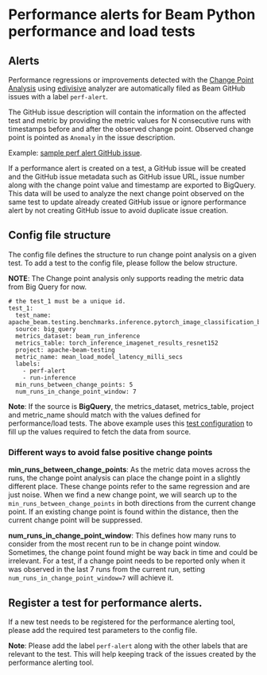 <!--
    Licensed to the Apache Software Foundation (ASF) under one
    or more contributor license agreements.  See the NOTICE file
    distributed with this work for additional information
    regarding copyright ownership.  The ASF licenses this file
    to you under the Apache License, Version 2.0 (the
    "License"); you may not use this file except in compliance
    with the License.  You may obtain a copy of the License at

      http://www.apache.org/licenses/LICENSE-2.0

    Unless required by applicable law or agreed to in writing,
    software distributed under the License is distributed on an
    "AS IS" BASIS, WITHOUT WARRANTIES OR CONDITIONS OF ANY
    KIND, either express or implied.  See the License for the
    specific language governing permissions and limitations
    under the License.
-->

<h1>Performance alerts for Beam Python performance and load tests</h1>


<h2> Alerts </h2>

Performance regressions or improvements detected with the [Change Point Analysis](https://en.wikipedia.org/wiki/Change_detection) using [edivisive](https://github.com/apache/beam/blob/0a91d139dea4276dc46176c4cdcdfce210fc50c4/.test-infra/jenkins/job_InferenceBenchmarkTests_Python.groovy#L30)
analyzer are automatically filed as Beam GitHub issues with a label `perf-alert`.

The GitHub issue description will contain the information on the affected test and metric by providing the metric values for N consecutive runs with timestamps
before and after the observed change point. Observed change point is pointed as `Anomaly` in the issue description.

Example: [sample perf alert GitHub issue](https://github.com/AnandInguva/beam/issues/83).

If a performance alert is created on a test, a GitHub issue will be created and the GitHub issue metadata such as GitHub issue
URL, issue number along with the change point value and timestamp are exported to BigQuery. This data will be used to analyze the next change point observed on the same test to
update already created GitHub issue or ignore performance alert by not creating GitHub issue to avoid duplicate issue creation.

<h2> Config file structure </h2>
The config file defines the structure to run change point analysis on a given test. To add a test to the config file,
please follow the below structure.

**NOTE**: The Change point analysis only supports reading the metric data from Big Query for now.

```
# the test_1 must be a unique id.
test_1:
  test_name: apache_beam.testing.benchmarks.inference.pytorch_image_classification_benchmarks
  source: big_query
  metrics_dataset: beam_run_inference
  metrics_table: torch_inference_imagenet_results_resnet152
  project: apache-beam-testing
  metric_name: mean_load_model_latency_milli_secs
  labels:
    - perf-alert
    - run-inference
  min_runs_between_change_points: 5
  num_runs_in_change_point_window: 7
```

**Note**: If the source is **BigQuery**, the metrics_dataset, metrics_table, project and metric_name should match with the values defined for performance/load tests.
The above example uses this [test configuration](https://github.com/apache/beam/blob/0a91d139dea4276dc46176c4cdcdfce210fc50c4/.test-infra/jenkins/job_InferenceBenchmarkTests_Python.groovy#L30)
to fill up the values required to fetch the data from source.

<h3>Different ways to avoid false positive change points</h3>

**min_runs_between_change_points**: As the metric data moves across the runs, the change point analysis can place the
change point in a slightly different place. These change points refer to the same regression and are just noise.
When we find a new change point, we will search up to the `min_runs_between_change_points` in both directions from the
current change point. If an existing change point is found within the distance, then the current change point will be
suppressed.

**num_runs_in_change_point_window**: This defines how many runs to consider from the most recent run to be in change point window.
Sometimes, the change point found might be way back in time and could be irrelevant. For a test, if a change point needs to be
reported only when it was observed in the last 7 runs from the current run,
setting `num_runs_in_change_point_window=7` will achieve it.

<h2> Register a test for performance alerts. </h2>

If a new test needs to be registered for the performance alerting tool, please add the required test parameters to the
config file.

**Note**: Please add the label `perf-alert` along with the other labels that are relevant to the test. This will help keeping
track of the issues created by the performance alerting tool.


